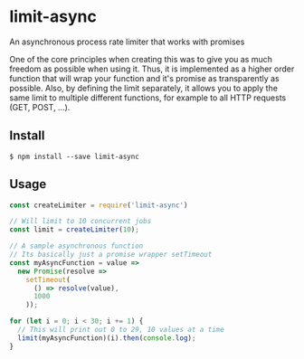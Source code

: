 # limit-async
An asynchronous process rate limiter that works with promises

One of the core principles when creating this was to give you as much freedom as possible when using it. Thus, it is implemented as a higher order function that will wrap your function and it's promise as transparently as possible. Also, by defining the limit separately, it allows you to apply the same limit to multiple different functions, for example to all HTTP requests (GET, POST, ...).


## Install

```
$ npm install --save limit-async
```


## Usage

```javascript
const createLimiter = require('limit-async')

// Will limit to 10 concurrent jobs
const limit = createLimiter(10);

// A sample asynchronous function
// Its basically just a promise wrapper setTimeout
const myAsyncFunction = value =>
  new Promise(resolve =>
    setTimeout(
      () => resolve(value),
      1000
    ));

for (let i = 0; i < 30; i += 1) {
  // This will print out 0 to 29, 10 values at a time
  limit(myAsyncFunction)(i).then(console.log);
}
```
